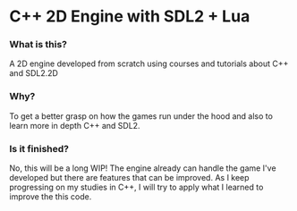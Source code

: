 # C++ 2D Engine with SDL2 + Lua

### What is this?
A 2D engine developed from scratch using courses and tutorials about C++ and SDL2.2D

### Why?
To get a better grasp on how the games run under the hood and also to learn more in depth C++ and SDL2.

### Is it finished?
No, this will be a long WIP! The engine already can handle the game I've developed but there are features that can be improved. As I keep progressing on my studies in C++, I will try to apply what I learned to improve the this code.